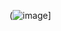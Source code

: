 (![image](https://github.com/skkyuri/skkyuri/assets/118701073/0ece53ac-4149-47ce-99b1-42fe9038e389)]
